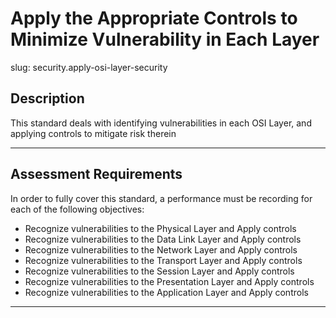 # Apply the Appropriate Controls to Minimize Vulnerability in Each Layer

slug: security.apply-osi-layer-security

## Description
This standard deals with identifying vulnerabilities in each OSI Layer, and applying controls to mitigate risk therein

---
## Assessment Requirements
In order to fully cover this standard, a performance must be recording for each of the following objectives:

- Recognize vulnerabilities to the Physical Layer and Apply controls
- Recognize vulnerabilities to the Data Link Layer and Apply controls
- Recognize vulnerabilities to the Network Layer and Apply controls
- Recognize vulnerabilities to the Transport Layer and Apply controls
- Recognize vulnerabilities to the Session Layer and Apply controls
- Recognize vulnerabilities to the Presentation Layer and Apply controls
- Recognize vulnerabilities to the Application Layer and Apply controls

---
